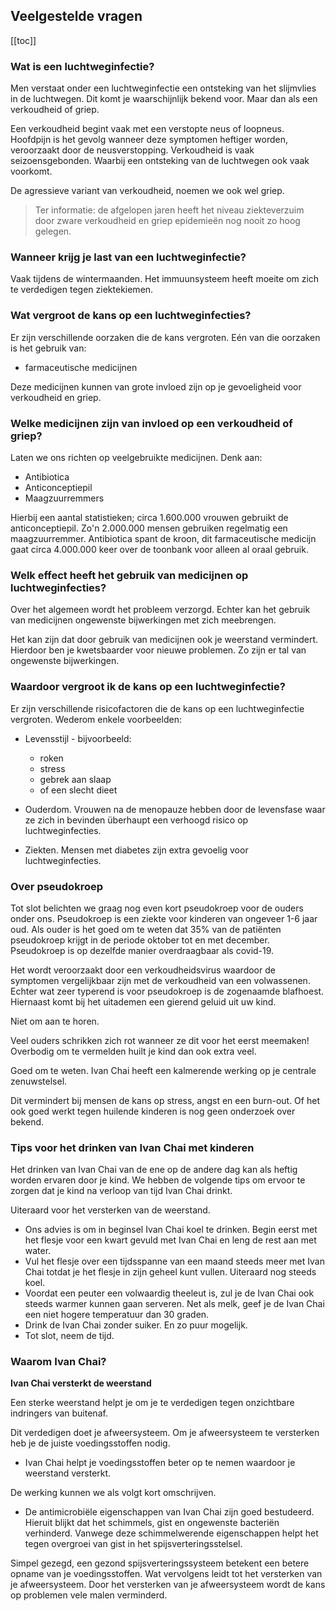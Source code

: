## Veelgestelde vragen

[[toc]]

 ### Wat is een luchtweginfectie?

Men verstaat onder een luchtweginfectie een ontsteking van het slijmvlies in de luchtwegen. Dit komt je waarschijnlijk bekend voor. Maar dan als een verkoudheid of griep.

Een verkoudheid begint vaak met een verstopte neus of loopneus. Hoofdpijn is het gevolg wanneer deze symptomen heftiger worden, veroorzaakt door de neusverstopping. Verkoudheid is vaak seizoensgebonden. Waarbij een ontsteking van de luchtwegen ook vaak voorkomt.

De agressieve variant van verkoudheid, noemen we ook wel griep.

> Ter informatie: de afgelopen jaren heeft het niveau ziekteverzuim door zware verkoudheid en griep epidemieën nog nooit zo hoog gelegen.

### Wanneer krijg je last van een luchtweginfectie?

Vaak tijdens de wintermaanden. Het immuunsysteem heeft moeite om zich te verdedigen tegen ziektekiemen.

### Wat vergroot de kans op een luchtweginfecties?

Er zijn verschillende oorzaken die de kans vergroten. Eén van die oorzaken is het gebruik van:
* farmaceutische medicijnen

Deze medicijnen kunnen van grote invloed zijn op je gevoeligheid voor verkoudheid en griep.

### Welke medicijnen zijn van invloed op een verkoudheid of griep?

Laten we ons richten op veelgebruikte medicijnen. Denk aan:
* Antibiotica
* Anticonceptiepil
* Maagzuurremmers

Hierbij een aantal statistieken; circa 1.600.000 vrouwen gebruikt de anticonceptiepil. Zo'n 2.000.000 mensen gebruiken regelmatig een maagzuurremmer. Antibiotica spant de kroon, dit farmaceutische medicijn gaat circa 4.000.000 keer over de toonbank voor alleen al oraal gebruik.

### Welk effect heeft het gebruik van medicijnen op luchtweginfecties?

Over het algemeen wordt het probleem verzorgd. Echter kan het gebruik van medicijnen ongewenste bijwerkingen met zich meebrengen.

Het kan zijn dat door gebruik van medicijnen ook je weerstand vermindert. Hierdoor ben je kwetsbaarder voor nieuwe problemen. Zo zijn er tal van ongewenste bijwerkingen.

### Waardoor vergroot ik de kans op een luchtweginfectie?

Er zijn verschillende risicofactoren die de kans op een luchtweginfectie vergroten. Wederom enkele voorbeelden:

* Levensstijl - bijvoorbeeld:
  - roken
  - stress
  - gebrek aan slaap
  - of een slecht dieet

* Ouderdom. Vrouwen na de menopauze hebben door de levensfase waar ze zich in bevinden überhaupt een verhoogd risico op luchtweginfecties.

* Ziekten. Mensen met diabetes zijn extra gevoelig voor luchtweginfecties.

### Over pseudokroep

Tot slot belichten we graag nog even kort pseudokroep voor de ouders onder ons. Pseudokroep is een ziekte voor kinderen van ongeveer 1-6 jaar oud. Als ouder is het goed om te weten dat 35% van de patiënten pseudokroep krijgt in de periode oktober tot en met december. Pseudokroep is op dezelfde manier overdraagbaar als covid-19.

Het wordt veroorzaakt door een verkoudheidsvirus waardoor de symptomen vergelijkbaar zijn met de verkoudheid van een volwassenen. Echter wat zeer typerend is voor pseudokroep is de zogenaamde blafhoest. Hiernaast komt bij het uitademen een gierend geluid uit uw kind.

Niet om aan te horen.

Veel ouders schrikken zich rot wanneer ze dit voor het eerst meemaken! Overbodig om te vermelden huilt je kind dan ook extra veel.

Goed om te weten. Ivan Chai heeft een kalmerende werking op je centrale zenuwstelsel.

Dit vermindert bij mensen de kans op stress, angst en een burn-out. Of het ook goed werkt tegen huilende kinderen is nog geen onderzoek over bekend.

### Tips voor het drinken van Ivan Chai met kinderen

Het drinken van Ivan Chai van de ene op de andere dag kan als heftig worden ervaren door je kind. We hebben de volgende tips om ervoor te zorgen dat je kind na verloop van tijd Ivan Chai drinkt.

Uiteraard voor het versterken van de weerstand.

* Ons advies is om in beginsel Ivan Chai koel te drinken. Begin eerst met het flesje voor een kwart gevuld met Ivan Chai en leng de rest aan met water.
* Vul het flesje over een tijdsspanne van een maand steeds meer met Ivan Chai totdat je het flesje in zijn geheel kunt vullen. Uiteraard nog steeds koel.
* Voordat een peuter een volwaardig theeleut is, zul je de Ivan Chai ook steeds warmer kunnen gaan serveren. Net als melk, geef je de Ivan Chai een niet hogere temperatuur dan 30 graden.
* Drink de Ivan Chai zonder suiker. En zo puur mogelijk.
* Tot slot, neem de tijd.

### Waarom Ivan Chai?

**Ivan Chai versterkt de weerstand**

Een sterke weerstand helpt je om je te verdedigen tegen onzichtbare indringers van buitenaf.

Dit verdedigen doet je afweersysteem. Om je afweersysteem te versterken heb je de juiste voedingsstoffen nodig.

* Ivan Chai helpt je voedingsstoffen beter op te nemen waardoor je weerstand versterkt.

De werking kunnen we als volgt kort omschrijven.

* De antimicrobiële eigenschappen van Ivan Chai zijn goed bestudeerd. Hieruit blijkt dat het schimmels, gist en ongewenste bacteriën verhinderd. Vanwege deze schimmelwerende eigenschappen helpt het tegen overgroei van gist in het spijsverteringsstelsel.

Simpel gezegd, een gezond spijsverteringssysteem betekent een betere opname van je voedingsstoffen.
Wat vervolgens leidt tot het versterken van je afweersysteem. Door het versterken van je afweersysteem wordt de kans op problemen vele malen verminderd.
